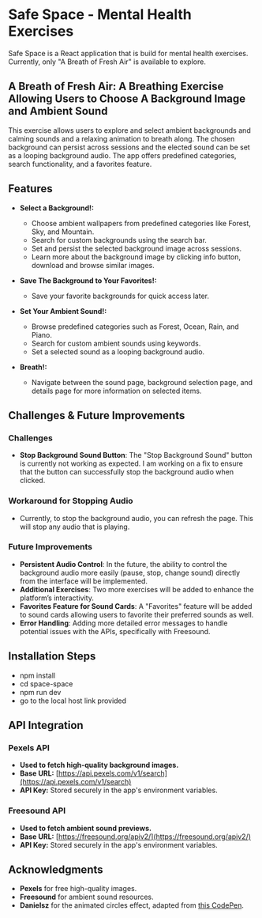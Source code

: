 # Safe Space - Mental Health Exercises 
Safe Space is a React application that is build for mental health exercises. Currently, only "A Breath of Fresh Air" is available to explore.

## A Breath of Fresh Air: A Breathing Exercise Allowing Users to Choose A Background Image and Ambient Sound
This exercise allows users to explore and select ambient backgrounds and calming sounds and a relaxing animation to breath along. The chosen background can persist across sessions and the elected sound can be set as a looping background audio. The app offers predefined categories, search functionality, and a favorites feature.

## Features

- **Select a Background!:**
  - Choose ambient wallpapers from predefined categories like Forest, Sky, and Mountain.
  - Search for custom backgrounds using the search bar.
  - Set and persist the selected background image across sessions.
  - Learn more about the background image by clicking info button, download and browse similar images.

- **Save The Background to Your Favorites!:**
  - Save your favorite backgrounds for quick access later.

- **Set Your Ambient Sound!:**
  - Browse predefined categories such as Forest, Ocean, Rain, and Piano.
  - Search for custom ambient sounds using keywords.
  - Set a selected sound as a looping background audio.

- **Breath!:**
  - Navigate between the sound page, background selection page, and details page for more information on selected items.

## Challenges & Future Improvements

### Challenges
- **Stop Background Sound Button**: The "Stop Background Sound" button is currently not working as expected. I am working on a fix to ensure that the button can successfully stop the background audio when clicked.

### Workaround for Stopping Audio
- Currently, to stop the background audio, you can refresh the page. This will stop any audio that is playing.
  
### Future Improvements
- **Persistent Audio Control**: In the future, the ability to control the background audio more easily (pause, stop, change sound) directly from the interface will be implemented.
- **Additional Exercises**: Two more exercises will be added to enhance the platform’s interactivity.
- **Favorites Feature for Sound Cards**: A "Favorites" feature will be added to sound cards allowing users to favorite their preferred sounds as well. 
- **Error Handling**: Adding more detailed error messages to handle potential issues with the APIs, specifically with Freesound. 

## Installation Steps
 - npm install
 - cd space-space
 - npm run dev
 - go to the local host link provided


## API Integration

### Pexels API
- **Used to fetch high-quality background images.**
- **Base URL:** [https://api.pexels.com/v1/search](https://api.pexels.com/v1/search)
- **API Key:** Stored securely in the app's environment variables.

### Freesound API
- **Used to fetch ambient sound previews.**
- **Base URL:** [https://freesound.org/apiv2/](https://freesound.org/apiv2/)
- **API Key:** Stored securely in the app's environment variables.

## Acknowledgments

- **Pexels** for free high-quality images.
- **Freesound** for ambient sound resources.
- **Danielsz** for the animated circles effect, adapted from [this CodePen](https://codepen.io/dani3lsz/pen/vPbBML).